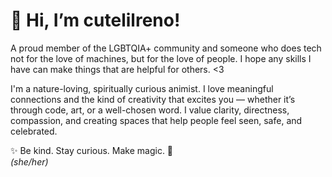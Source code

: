 # 🌿 Hi, I’m cutelilreno!

A proud member of the LGBTQIA+ community and someone who does tech not for the love of machines, but for the love of people. I hope any skills I have can make things that are helpful for others. <3

I'm a nature-loving, spiritually curious animist. I love meaningful connections and the kind of creativity that excites you — whether it’s through code, art, or a well-chosen word. I value clarity, directness, compassion, and creating spaces that help people feel seen, safe, and celebrated.

✨ Be kind. Stay curious. Make magic. 🦊  
*(she/her)*

<!---
cutelilreno/cutelilreno is a ✨ special ✨ repository because its `README.md` (this file) appears on your GitHub profile.
You can click the Preview link to take a look at your changes.
--->
